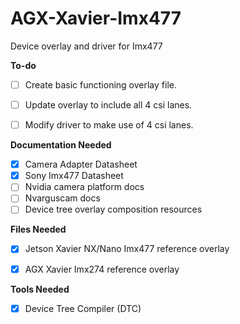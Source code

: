 # AGX-Xavier-Imx477
Device overlay and driver for Imx477

**To-do**

- [ ] Create basic functioning overlay file.
- [ ] Update overlay to include all 4 csi lanes.
- [ ] Modify driver to make use of 4 csi lanes.


**Documentation Needed**

- [x] Camera Adapter Datasheet
- [x] Sony Imx477 Datasheet
- [ ] Nvidia camera platform docs
- [ ] Nvarguscam docs
- [ ] Device tree overlay composition resources

**Files Needed**

- [x] Jetson Xavier NX/Nano Imx477 reference overlay
- [x] AGX Xavier Imx274 reference overlay


**Tools Needed**

- [x] Device Tree Compiler (DTC)
